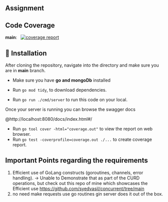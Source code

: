 ## Assignment 

## Code Coverage
**main**: &nbsp; [![coverage report](https://github.com/syedvasil/concurrent/blob/main/coverage.svg)](https://github.com/syedvasil/shaffra_skill_assessment_golang/blob/main/coverage/coverage.out)

## 🔧 Installation

After cloning the repository, navigate into the directory and make sure you are in **main** branch.

- Make sure you have **go and mongoDb** installed
- Run `go mod tidy`, to download dependencies.

- Run `go run ./cmd/server` to run this code on your local.

Once your server is running you can browse the swagger docs

@http://localhost:8080/docs/index.html#/


- Run `go tool cover -html="coverage.out"` to view the report on web browser.
- Run `go test -coverprofile=coverage.out ./...` to create coverage report.


## Important Points regarding the requirements

1. Efficient use of GoLang constructs (goroutines, channels, error handling). ->  Unable to Demonstrate that as part of the CURD operations, but check out this repo of mine which showcases the Efficient use https://github.com/syedvasil/concurrent/tree/main 
2. no need make requests use go routines gin server does it out of the box.